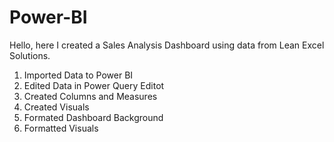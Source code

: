 # Power-BI

Hello, here I created a Sales Analysis Dashboard using data from Lean Excel Solutions.

1. Imported Data to Power BI
2. Edited Data in Power Query Editot
3. Created Columns and Measures
4. Created Visuals
5. Formated Dashboard Background
6. Formatted Visuals
